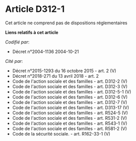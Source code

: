 # Article D312-1

Cet article ne comprend pas de dispositions réglementaires

**Liens relatifs à cet article**

_Codifié par_:

  - Décret n°2004-1136 2004-10-21

_Cité par_:

  - Décret n°2015-1293 du 16 octobre 2015 - art. 2 (V)
  - Décret n°2018-271 du 13 avril 2018 - art. 2
  - Code de l'action sociale et des familles - art. D312-2 (V)
  - Code de l'action sociale et des familles - art. D312-3 (V)
  - Code de l'action sociale et des familles - art. D312-5-1 (V)
  - Code de l'action sociale et des familles - art. D312-6 (V)
  - Code de l'action sociale et des familles - art. D312-7 (V)
  - Code de l'action sociale et des familles - art. D313-17 (V)
  - Code de l'action sociale et des familles - art. R524-5 (V)
  - Code de l'action sociale et des familles - art. R531-2 (V)
  - Code de l'action sociale et des familles - art. R543-1 (V)
  - Code de l'action sociale et des familles - art. R581-2 (V)
  - Code de la sécurité sociale. - art. R162-33-1 (V)
